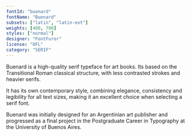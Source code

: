 ```yaml
---
fontId: "buenard"
fontName: "Buenard"
subsets: ["latin", "latin-ext"]
weights: [400, 700]
styles: ["normal"]
designer: "FontFuror"
license: "OFL"
category: "SERIF"
---
```


<p>Buenard is a high-quality serif typeface for art books. Its based on the Transitional Roman classical structure, with less contrasted strokes and heavier serifs.</p> <p>It has its own contemporary style, combining elegance, consistency and legibility for all text sizes, making it an excellent choice when selecting a serif font.</p> <p>Buenard was initially designed for an Argentinian art publisher and progressed as a final project in the Postgraduate Career in Typography at the University of Buenos Aires.</p>
